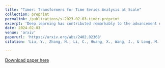 ```yaml
---
title: "Timer: Transformers for Time Series Analysis at Scale"
collection: preprint
permalink: /publications/s-2023-02-03-timer-preprint
excerpt: 'Deep learning has contributed remarkably to the advancement of time series analysis. Still, deep models can encounter performance bottlenecks in real-world small-sample scenarios, which can be concealed due to the performance saturation with small models on current benchmarks. Meanwhile, large models have demonstrated great powers in these scenarios through large-scale pre-training. Continuous progresses have been achieved as the emergence of large language models, exhibiting unprecedented ability in few-shot generalization, scalability, and task generality, which is however absent in time series models. To change the current practices of training small models on specific datasets from scratch, this paper aims at an early development of large time series models (LTSM). During pre-training, we curate large-scale datasets with up to 1 billion time points, unify heterogeneous time series into single-series sequence (S3) format, and develop the GPT-style architecture toward LTSMs. To meet diverse application needs, we convert forecasting, imputation, and anomaly detection of time series into a unified generative task. The outcome of this study is a Time Series Transformer (Timer), that is pre-trained by autoregressive next token prediction on large multi-domain datasets, and is fine-tuned to downstream scenarios with promising abilities as an LTSM.'
date: 2024-02-03
venue: 'arxiv'
paperurl: 'https://arxiv.org/abs/2402.02368'
citation: 'Liu, Y., Zhang, H., Li, C., Huang, X., Wang, J., & Long, M. (2024). Timer: Transformers for Time Series Analysis at Scale. arXiv preprint.'

---
```



[Download paper here](https://arxiv.org/pdf/2402.02368.pdf)

